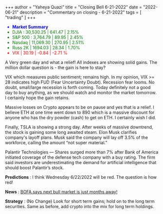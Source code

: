 +++
author = "Yaheya Quazi"
title = "Closing Bell 6-21-2022"
date = "2022-06-21"
description = "Commentary on closing - 6-21-2022"
tags = [
"trading"
]
+++

<ul class="list-group w-50">
  <li class="list-group-item" style="color:blue;">
      <strong>Market Summary</strong> 
  </li>
  <li class="list-group-item" style="color:green;">
      DJIA : 30,530.25 | 641.47 | 2.15% 
  </li>
  <li class="list-group-item" style="color:green;"> 
      S&P 500 : 3,764.79 | 89.95 | 2.45%
  </li>
  <li class="list-group-item" style="color:green;"> 
      Nasdaq | 11,069.30 | 270.95 | 2.51%
  </li>
  <li class="list-group-item" style="color:green;"> 
      Russ 2K | 1694.03 | 28.34 | 1.70%
  </li>
   <li class="list-group-item" style="color:red;"> 
      VIX | 30.19 | -0.84 | -2.71 %
  </li>
</ul>

A Very green day and what a relief! All indexes are showing solid gains. The million dollar question is - the gain is here to stay?

VIX which measures public sentiment; remains high. In my opinion, VIX >= 28 indicates high FUD (Fear Uncertainty Doubt). Recession fear looms. No doubt, small/large recession is forth coming. Today definitely not a good day to buy anything, as we should watch and monitor the market tomorrow. I certainly hope the gain retains.

Massive losses on Crypto appears to be on pause and yes that is a relief. I believe ETH at one time went down to 890 which is a massive discount for anyone who has the dry powder (cash)
to get on ETH. I certainly wish I did.

Finally, TSLA is showing a strong day. After weeks of massive downtrend, the stock is gaining some long awaited steam. Elon Musk clarifies company's layoff plans. Musk said the company will lay off 3.5% of the workforce, calling the amount “not super material.”

Palantir Technologies — Shares surged more than 7% after Bank of America initiated coverage of the defense tech company with a buy rating. The firm said investors are underestimating the demand for artificial intelligence that should boost Palantir’s stock.

**Predictions** : I think Wednesday 6/22/2022 will be red. The question is how red!

**News** : [BOFA says next bull market is just months away!](https://www.marketwatch.com/story/based-on-history-the-next-bull-market-is-just-months-away-and-could-take-the-s-p-500-to-6000-says-bofa-11655475414)

**Strategy** : (No Change) Look for short term gains; hold on to the long term securities. Same as before, add crypto into the mix for long term holdings.
